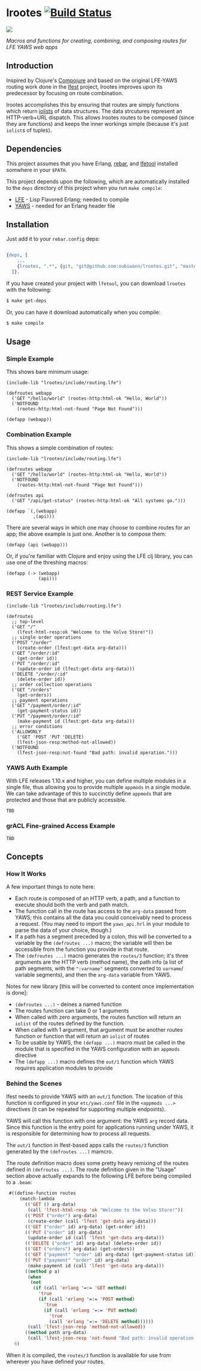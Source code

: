 # lrootes [![Build Status](https://travis-ci.org/lfex/lrootes.png?branch=master)](https://travis-ci.org/lfex/lrootes)

<img src="resources/images/lrootes-x250.png"/>

*Macros and functions for creating, combining, and composing routes for LFE YAWS web apps*


## Introduction

Inspired by Clojure's [Compojure](https://github.com/weavejester/compojure)
and based on the original LFE-YAWS routing
work done in the [lfest](https://github.com/lfex/lfest) project, lrootes
improves upon its predecessor by focusing on route combination.

lrootes accomplishes this by ensuring that routes are simply functions which
return [iolists](http://erlang.org/doc/reference_manual/typespec.html#id77856)
of data structures. The data strcutures represent an HTTP-verb+URL dispatch.
This allows lrootes routes to be composed (since they are functions) and keeps
the inner workings simple (because it's just ``iolist``s of tuples).

## Dependencies

This project assumes that you have Erlang, [rebar](https://github.com/rebar/rebar),
and [lfetool]() installed somwhere in your ``$PATH``.

This project depends upon the following, which are automatically installed
to the ``deps`` directory of this project when you run ``make compile``:

* [LFE](https://github.com/rvirding/lfe) - Lisp Flavored Erlang; needed to
  compile
* [YAWS](http://yaws.hyber.org/) - needed for an Erlang header file


## Installation

Just add it to your ``rebar.config`` deps:

```erlang

{deps, [
    ...
    {lrootes, ".*", {git, "git@github.com:oubiwann/lrootes.git", "master"}}
  ]}.
```

If you have created your project with ``lfetool``, you can download
``lrootes`` with the following:

```bash
$ make get-deps
```

Or, you can have it download automatically when you compile:

```bash
$ make compile
```


## Usage

### Simple Example

This shows bare minimum usage:

```lfe
(include-lib "lrootes/include/routing.lfe")

(defroutes webapp
  ('GET "/hello/world" (rootes-http:html-ok "Hello, World"))
  ('NOTFOUND
    (rootes-http:html-not-found "Page Not Found")))

(defapp (webapp))
```

### Combination Example

This shows a simple combination of routes:

```lfe
(include-lib "lrootes/include/routing.lfe")

(defroutes webapp
  ('GET "/hello/world" (rootes-http:html-ok "Hello, World"))
  ('NOTFOUND
    (rootes-http:html-not-found "Page Not Found")))

(defroutes api
  ('GET "/api/get-status" (rootes-http:html-ok "All systems go.")))

(defapp `(,(webapp)
          ,(api)))
```

There are several ways in which one may choose to combine routes for an app; the
above example is just one. Another is to compose them:

```lfe
(defapp (api (webapp)))
```

Or, if you're familiar with Clojure and enjoy using the LFE clj library, you can
use one of the threshing macros:

```lfe
(defapp (-> (webapp)
            (api)))
```
            
### REST Service Example

```lfe
(include-lib "lrootes/include/routing.lfe")

(defroutes
  ;; top-level
  ('GET "/"
    (lfest-html-resp:ok "Welcome to the Volvo Store!"))
  ;; single order operations
  ('POST "/order"
    (create-order (lfest:get-data arg-data)))
  ('GET "/order/:id"
    (get-order id))
  ('PUT "/order/:id"
    (update-order id (lfest:get-data arg-data)))
  ('DELETE "/order/:id"
    (delete-order id))
  ;; order collection operations
  ('GET "/orders"
    (get-orders))
  ;; payment operations
  ('GET "/payment/order/:id"
    (get-payment-status id))
  ('PUT "/payment/order/:id"
    (make-payment id (lfest:get-data arg-data)))
  ;; error conditions
  ('ALLOWONLY
    ('GET 'POST 'PUT 'DELETE)
    (lfest-json-resp:method-not-allowed))
  ('NOTFOUND
    (lfest-json-resp:not-found "Bad path: invalid operation.")))
```



### YAWS Auth Example

With LFE releases 1.10.x and higher, you can define multiple modules in a
single file, thus allowing you to provide multiple ``appmods`` in a single
module. We can take advantage of this to succinctly define ``appmods`` that
are protected and those that are publicly accessible.

```lfe
TBD
```

### grACL Fine-grained Access Example

```lfe
TBD
```

## Concepts


### How It Works

A few important things to note here:

* Each route is composed of an HTTP verb, a path, and a function to execute
  should both the verb and path match.
* The function call in the route has access to the ``arg-data`` passed from
  YAWS; this contains all the data you could conceivably need to process a
  request. (You may need to import the ``yaws_api.hrl`` in your module to
  parse the data of your choice, though.)
* If a path has a segment preceded by a colon, this will be converted to a
  variable by the ``(defroutes ...)`` macro; the variable will then be
  accessible from the function you provide in that route.
* The ``(defroutes ...)`` macro generates the ``routes/3`` function; it's
  three arguments are the HTTP verb (method name), the path info (a list of
  path segments, with the ``":varname"`` segments converted to ``varname``/
  variable segments), and then the ``arg-data`` variable from YAWS.

Notes for new library [this will be converted to content once implementation is done]:

* ``(defroutes ...)`` - deines a named function
* The routes function can take 0 or 1 arguments
* When called with zero arguments, the routes function will return an
  ``iolist`` of the routes defined by the function.
* When called with 1 argument, that argument must be another routes
  function or function that will return an ``iolist`` of routes
* To be usable by YAWS, the ``(defapp ...)`` macro must be called in the
  module that is specified in the YAWS configuration with an ``appmods``
  directive
* The ``(defapp ...)`` macro defines the ``out/1`` function which YAWS
  requires application modules to provide


### Behind the Scenes

lfest needs to provide YAWS with an ``out/1`` function. The location of this
function is configured in your ``etc/yaws.conf`` file in the
``<appmods ...>`` directives (it can be repeated for supporting multiple
endpoints).

YAWS will call this function with one argument: the YAWS ``arg`` record
data. Since this function is the entry point for applications running under
YAWS, it is responsible for determining how to process all requests.

The ``out/1`` function in lfest-based apps calls the ``routes/3`` function
generated by the ``(defroutes ...)`` mamcro.

The route definition macro does some pretty heavy remixing of the routes
defined in ``(defroutes ...)``. The route definition given in the "Usage"
section above actually expands to the following LFE before being compiled to
a ``.beam``:

```cl
 #((define-function routes
     (match-lambda
       (('GET () arg-data)
        (call 'lfest-html-resp 'ok "Welcome to the Volvo Store!"))
       (('POST ("order") arg-data)
        (create-order (call 'lfest 'get-data arg-data)))
       (('GET ("order" id) arg-data) (get-order id))
       (('PUT ("order" id) arg-data)
        (update-order id (call 'lfest 'get-data arg-data)))
       (('DELETE ("order" id) arg-data) (delete-order id))
       (('GET ("orders") arg-data) (get-orders))
       (('GET ("payment" "order" id) arg-data) (get-payment-status id))
       (('PUT ("payment" "order" id) arg-data)
        (make-payment id (call 'lfest 'get-data arg-data)))
       ((method p a)
        (when
         (not
          (if (call 'erlang '=:= 'GET method)
            'true
            (if (call 'erlang '=:= 'POST method)
              'true
              (if (call 'erlang '=:= 'PUT method)
                'true
                (call 'erlang '=:= 'DELETE method))))))
        (call 'lfest-json-resp 'method-not-allowed))
       ((method path arg-data)
        (call 'lfest-json-resp 'not-found "Bad path: invalid operation."))))
   6)
```

When it is compiled, the ``routes/3`` function is available for use from
wherever you have defined your routes.
